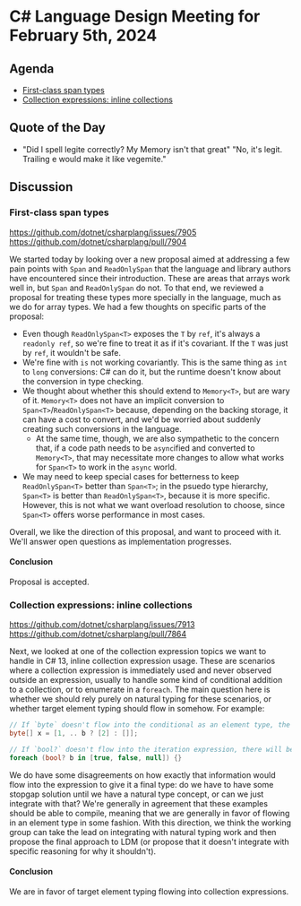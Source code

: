 # C# Language Design Meeting for February 5th, 2024

## Agenda

- [First-class span types](#first-class-span-types)
- [Collection expressions: inline collections](#collection-expressions-inline-collections)

## Quote of the Day

- "Did I spell legite correctly? My Memory<spelling> isn't that great" "No, it's legit. Trailing e would make it like vegemite."

## Discussion

### First-class span types

https://github.com/dotnet/csharplang/issues/7905  
https://github.com/dotnet/csharplang/pull/7904

We started today by looking over a new proposal aimed at addressing a few pain points with `Span` and `ReadOnlySpan` that the language and library authors
have encountered since their introduction. These are areas that arrays work well in, but `Span` and `ReadOnlySpan` do not. To that end, we reviewed a
proposal for treating these types more specially in the language, much as we do for array types. We had a few thoughts on specific parts of the proposal:

* Even though `ReadOnlySpan<T>` exposes the `T` by `ref`, it's always a `readonly ref`, so we're fine to treat it as if it's covariant. If the `T` was just
  by `ref`, it wouldn't be safe.
* We're fine with `is` not working covariantly. This is the same thing as `int` to `long` conversions: C# can do it, but the runtime doesn't know about the
  conversion in type checking.
* We thought about whether this should extend to `Memory<T>`, but are wary of it. `Memory<T>` does not have an implicit conversion to `Span<T>`/`ReadOnlySpan<T>`
  because, depending on the backing storage, it can have a cost to convert, and we'd be worried about suddenly creating such conversions in the language.
    * At the same time, though, we are also sympathetic to the concern that, if a code path needs to be `async`ified and converted to `Memory<T>`, that may
      necessitate more changes to allow what works for `Span<T>` to work in the `async` world.
* We may need to keep special cases for betterness to keep `ReadOnlySpan<T>` better than `Span<T>`; in the psuedo type hierarchy, `Span<T>` is better than
  `ReadOnlySpan<T>`, because it is more specific. However, this is not what we want overload resolution to choose, since `Span<T>` offers worse performance
  in most cases.

Overall, we like the direction of this proposal, and want to proceed with it. We'll answer open questions as implementation progresses.

#### Conclusion

Proposal is accepted.

### Collection expressions: inline collections

https://github.com/dotnet/csharplang/issues/7913  
https://github.com/dotnet/csharplang/pull/7864

Next, we looked at one of the collection expression topics we want to handle in C# 13, inline collection expression usage. These are scenarios where a collection
expression is immediately used and never observed outside an expression, usually to handle some kind of conditional addition to a collection, or to enumerate
in a `foreach`. The main question here is whether we should rely purely on natural typing for these scenarios, or whether target element typing should flow in
somehow. For example:

```cs
// If `byte` doesn't flow into the conditional as an element type, the natural element type will be `int`, and the conversion will fail
byte[] x = [1, .. b ? [2] : []];

// If `bool?` doesn't flow into the iteration expression, there will be a compile error because no natural type can be found
foreach (bool? b in [true, false, null]) {}
```

We do have some disagreements on how exactly that information would flow into the expression to give it a final type: do we have to have some stopgap solution
until we have a natural type concept, or can we just integrate with that? We're generally in agreement that these examples should be able to compile, meaning
that we are generally in favor of flowing in an element type in some fashion. With this direction, we think the working group can take the lead on integrating
with natural typing work and then propose the final approach to LDM (or propose that it doesn't integrate with specific reasoning for why it shouldn't).

#### Conclusion

We are in favor of target element typing flowing into collection expressions.
